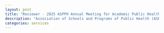 ```yaml
---
layout: post
title: "Reviewer - 2025 ASPPH Annual Meeting for Academic Public Health, March 2025"
description: "Association of Schools and Programs of Public Health (ASPPH)"
categories: services
---
```

